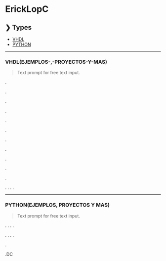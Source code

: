 # ErickLopC


## ❯ Types

* [VHDL](#EJEMPLOS-,-PROYECTOS-Y-MAS)
* [PYTHON](#EJEMPLOS-PROYECTOS-Y-MAS)

***
### VHDL(EJEMPLOS-,-PROYECTOS-Y-MAS)
>Text prompt for free text input.


.

.

.

.

.

.

.

.

.

.

.

.
.
.
.

***
### PYTHON(EJEMPLOS, PROYECTOS Y MAS)
>Text prompt for free text input.

.
.
.
.

.
.
.
.

.


.DC
```js


